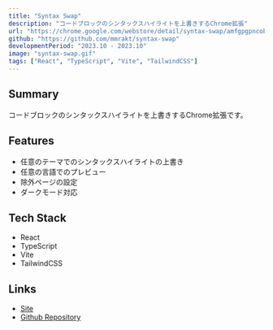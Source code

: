 ```yaml
---
title: "Syntax Swap"
description: "コードブロックのシンタックスハイライトを上書きするChrome拡張"
url: "https://chrome.google.com/webstore/detail/syntax-swap/amfgpgpncobmcpnleadbkdofcclhmngc"
github: "https://github.com/mmrakt/syntax-swap"
developmentPeriod: "2023.10 - 2023.10"
image: "syntax-swap.gif"
tags: ["React", "TypeScript", "Vite", "TailwindCSS"]
---
```


## Summary
コードブロックのシンタックスハイライトを上書きするChrome拡張です。

## Features
- 任意のテーマでのシンタックスハイライトの上書き
- 任意の言語でのプレビュー
- 除外ページの設定
- ダークモード対応

## Tech Stack
- React
- TypeScript
- Vite
- TailwindCSS

## Links
- [Site](https://chrome.google.com/webstore/detail/syntax-swap/amfgpgpncobmcpnleadbkdofcclhmngc)
- [Github Repository](https://github.com/mmrakt/syntax-swap)

